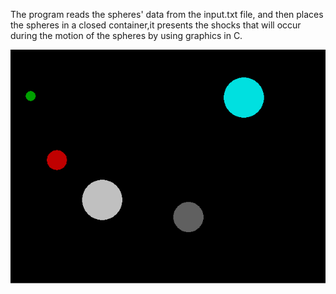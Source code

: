 The program reads the spheres' data from the input.txt file, and then
places the spheres in a closed container,it presents the shocks that will occur
during the motion of the spheres by using graphics in C.

<img src="screenshot.png">
